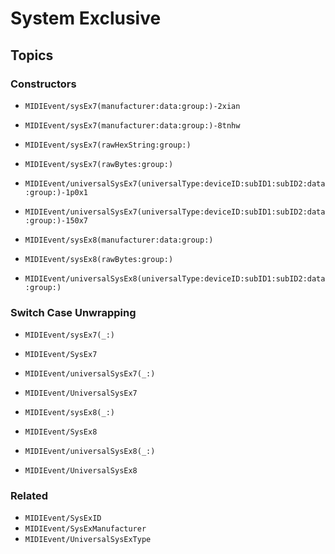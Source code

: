 # System Exclusive

## Topics

### Constructors

- ``MIDIEvent/sysEx7(manufacturer:data:group:)-2xian``
- ``MIDIEvent/sysEx7(manufacturer:data:group:)-8tnhw``
- ``MIDIEvent/sysEx7(rawHexString:group:)``
- ``MIDIEvent/sysEx7(rawBytes:group:)``
- ``MIDIEvent/universalSysEx7(universalType:deviceID:subID1:subID2:data:group:)-1p0x1``
- ``MIDIEvent/universalSysEx7(universalType:deviceID:subID1:subID2:data:group:)-150x7``

- ``MIDIEvent/sysEx8(manufacturer:data:group:)``
- ``MIDIEvent/sysEx8(rawBytes:group:)``
- ``MIDIEvent/universalSysEx8(universalType:deviceID:subID1:subID2:data:group:)``

### Switch Case Unwrapping

- ``MIDIEvent/sysEx7(_:)``
- ``MIDIEvent/SysEx7``

- ``MIDIEvent/universalSysEx7(_:)``
- ``MIDIEvent/UniversalSysEx7``

- ``MIDIEvent/sysEx8(_:)``
- ``MIDIEvent/SysEx8``

- ``MIDIEvent/universalSysEx8(_:)``
- ``MIDIEvent/UniversalSysEx8``

### Related

- ``MIDIEvent/SysExID``
- ``MIDIEvent/SysExManufacturer``
- ``MIDIEvent/UniversalSysExType``
